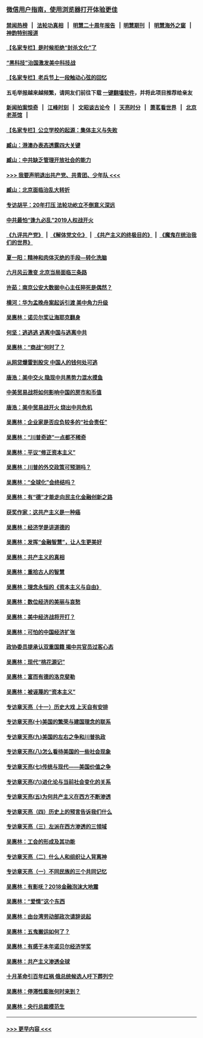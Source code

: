 ### [微信用户指南，使用浏览器打开体验更佳](https://github.com/gfw-breaker/banned-news1/blob/master/indexes/wechat-guide.md?t=0)
#### [禁闻热榜](热点新闻.md?t=0)  &nbsp;&nbsp;|&nbsp;&nbsp; [法轮功真相](https://github.com/gfw-breaker/truth/blob/master/README.md?t=0) &nbsp;&nbsp;|&nbsp;&nbsp; [明慧二十周年报告](https://github.com/gfw-breaker/mh-reports/blob/master/README.md?t=0) &nbsp;&nbsp;|&nbsp;&nbsp;[明慧期刊](https://github.com/gfw-breaker/mh-qikan) &nbsp;&nbsp;|&nbsp;&nbsp; [明慧海外之窗](https://github.com/gfw-breaker/mh-news/blob/master/README.md?t=0) &nbsp;&nbsp;|&nbsp;&nbsp; [神韵特别报道](https://github.com/gfw-breaker/mh-news/blob/master/shenyun.md?t=0)
#### [【名家专栏】是时候拒绝“封杀文化”了](../pages/nsc423/n11814093.md?t=02131802) 
#### [“黑科技”治国激发美中科技战](../pages/nsc423/n11638056.md?t=02131802) 
#### [【名家专栏】老兵节上一段触动心弦的回忆](../pages/nsc423/n11646016.md?t=02131802) 
#### 五毛举报越来越频繁，请网友们前往下载 [一键翻墙软件](https://github.com/gfw-breaker/ssr-accounts)，并将此项目推荐给亲友
#### [新闻拍案惊奇](https://github.com/gfw-breaker/banned-news1/blob/master/pages/link4.md) &nbsp;&nbsp;|&nbsp;&nbsp; [江峰时刻](https://github.com/gfw-breaker/banned-news1/blob/master/pages/link4.md) &nbsp;&nbsp;|&nbsp;&nbsp; [文昭谈古论今](https://github.com/gfw-breaker/banned-news1/blob/master/pages/link4.md) &nbsp;&nbsp;|&nbsp;&nbsp; [天亮时分](https://github.com/gfw-breaker/banned-news1/blob/master/pages/link4.md) &nbsp;&nbsp;|&nbsp;&nbsp; [萧茗看世界](https://github.com/gfw-breaker/banned-news1/blob/master/pages/link4.md) &nbsp;&nbsp;|&nbsp;&nbsp; [北京老茶馆](https://github.com/gfw-breaker/banned-news1/blob/master/pages/link4.md) &nbsp;&nbsp;|&nbsp;&nbsp; 
#### [【名家专栏】公立学校的起源：集体主义与失败](../pages/nsc423/n11601833.md?t=02131802) 
#### [臧山：港澳办表态透露四大关键](../pages/nsc423/n11421628.md?t=02131802) 
#### [臧山：中共缺乏管理开放社会的能力](../pages/nsc423/n11407457.md?t=02131802) 
#### [>>> 我要声明退出共产党、共青团、少年队 <<<](https://github.com/begood0513/goodnews/blob/master/quit/letter.md) 
#### [臧山：北京面临治乱大转折](../pages/nsc423/n11406895.md?t=02131802) 
#### [专访胡平：20年打压 法轮功屹立不倒意义深远](../pages/nsc423/n11398800.md?t=02131802) 
#### [中共最怕“逢九必乱”2019人权战开火](../pages/nsc423/n11385248.md?t=02131802) 
#### [《九评共产党》](https://github.com/begood0513/9ping.md/blob/master/README.md) &nbsp;|&nbsp; [《解体党文化》](../../../../jtdwh.md/blob/master/README.md)  &nbsp;|&nbsp; [《共产主义的终极目的》](../../../../gczydzjmd.md/blob/master/README.md) &nbsp;|&nbsp; [《魔鬼在统治我们的世界》](../../../../mgztzwmdsj.md/blob/master/README.md) 
#### [夏一阳：精神和肉体灭绝的手段—转化洗脑](../pages/nsc423/n11368250.md?t=02131802) 
#### [六月风云激变 北京当局面临三条路](../pages/nsc423/n11313668.md?t=02131802) 
#### [许茹：南京公安大数据中心主任猝死是偶然？](../pages/nsc423/n11064744.md?t=02131802) 
#### [横河：华为孟晚舟案起诉引渡 美中角力升级](../pages/nsc423/n11027230.md?t=02131802) 
#### [吴惠林：诺贝尔奖让海耶克翻身](../pages/nsc423/n10890049.md?t=02131802) 
#### [何坚：逃逃逃 逃离中国与逃离中共](../pages/nsc423/n10592891.md?t=02131802) 
#### [吴惠林：“商战”何时了？](../pages/nsc423/n10573558.md?t=02131802) 
#### [从网贷爆雷到股灾 中国人的钱何处可逃](../pages/nsc423/n10572800.md?t=02131802) 
#### [唐浩：美中交火 隐现中共黑势力混水摸鱼](../pages/nsc423/n10544040.md?t=02131802) 
#### [中美贸易战将如何影响中国的房市和币值](../pages/nsc423/n10543697.md?t=02131802) 
#### [唐浩：美中贸易战开火 烧出中共危机](../pages/nsc423/n10540126.md?t=02131802) 
#### [吴惠林：企业家是否应负较多的“社会责任”](../pages/nsc423/n10535022.md?t=02131802) 
#### [吴惠林：“川普奇迹”一点都不稀奇](../pages/nsc423/n10512808.md?t=02131802) 
#### [吴惠林：平议“修正资本主义”](../pages/nsc423/n10495724.md?t=02131802) 
#### [吴惠林：川普的外交政策可预测吗？](../pages/nsc423/n10462387.md?t=02131802) 
#### [吴惠林：“全球化”会终结吗？](../pages/nsc423/n10452838.md?t=02131802) 
#### [吴惠林：有“德”才能走向民主化金融创新之路](../pages/nsc423/n10432292.md?t=02131802) 
#### [获奖作家：这共产主义是一种癌](../pages/nsc423/n10431541.md?t=02131802) 
#### [吴惠林：经济学是讲道德的](../pages/nsc423/n10398014.md?t=02131802) 
#### [吴惠林：发挥“金融智慧”，让人生更美好](../pages/nsc423/n10375019.md?t=02131802) 
#### [吴惠林：共产主义的真相](../pages/nsc423/n10351394.md?t=02131802) 
#### [吴惠林：重拾古人的智慧](../pages/nsc423/n10337691.md?t=02131802) 
#### [吴惠林：理念永恒的《资本主义与自由》](../pages/nsc423/n10316274.md?t=02131802) 
#### [吴惠林：数位经济的美丽与哀愁](../pages/nsc423/n10292946.md?t=02131802) 
#### [吴惠林：美中经济战将开打？](../pages/nsc423/n10258825.md?t=02131802) 
#### [吴惠林：可怕的中国经济扩张](../pages/nsc423/n10219147.md?t=02131802) 
#### [政协委员提承认双重国籍 揭中共官员过客心态](../pages/nsc423/n10208809.md?t=02131802) 
#### [吴惠林：现代“桃花源记”](../pages/nsc423/n10185234.md?t=02131802) 
#### [吴惠林：富而有德的洛克斐勒](../pages/nsc423/n10142264.md?t=02131802) 
#### [吴惠林：被诬蔑的“资本主义”](../pages/nsc423/n10124816.md?t=02131802) 
#### [专访章天亮（十一）历史大戏 上天自有安排](../pages/nsc423/n10094905.md?t=02131802) 
#### [专访章天亮(十)美国的繁荣与建国理念的联系](../pages/nsc423/n10094899.md?t=02131802) 
#### [专访章天亮(九)美国的左右之争和川普执政](../pages/nsc423/n10094889.md?t=02131802) 
#### [专访章天亮(八)怎么看待美国的一些社会现象](../pages/nsc423/n10094857.md?t=02131802) 
#### [专访章天亮(七)传统与现代——美国价值之争](../pages/nsc423/n10093140.md?t=02131802) 
#### [专访章天亮(六)进化论与当前社会变化的关系](../pages/nsc423/n10092036.md?t=02131802) 
#### [专访章天亮(五)为何共产主义在西方不断渗透](../pages/nsc423/n10083620.md?t=02131802) 
#### [专访章天亮（四）历史上的预言告诉我们什么](../pages/nsc423/n10083606.md?t=02131802) 
#### [专访章天亮（三）左派在西方渗透的三领域](../pages/nsc423/n10081115.md?t=02131802) 
#### [吴惠林：工会的形成及其功能](../pages/nsc423/n10080633.md?t=02131802) 
#### [专访章天亮（二）什么人和组织让人背离神](../pages/nsc423/n10076637.md?t=02131802) 
#### [专访章天亮（一）不同民族的三个共同记忆](../pages/nsc423/n10074188.md?t=02131802) 
#### [吴惠林：有影呒？2018金融泡沫大地震](../pages/nsc423/n10040534.md?t=02131802) 
#### [吴惠林：“爱情”这个东西](../pages/nsc423/n10019423.md?t=02131802) 
#### [吴惠林：由台湾劳动部政次请辞说起](../pages/nsc423/n9979679.md?t=02131802) 
#### [吴惠林：五鬼搬运如何了？](../pages/nsc423/n9925338.md?t=02131802) 
#### [吴惠林：有感于本年诺贝尔经济学奖](../pages/nsc423/n9871883.md?t=02131802) 
#### [吴惠林：共产主义渗透全球](../pages/nsc423/n9812748.md?t=02131802) 
#### [十月革命引百年红祸 俄总统候选人吁下葬列宁](../pages/nsc423/n9810182.md?t=02131802) 
#### [吴惠林：停滞性膨胀何时来到？](../pages/nsc423/n9764136.md?t=02131802) 
#### [吴惠林：央行总裁模范生](../pages/nsc423/n9728134.md?t=02131802) 

----
#### [ >>> 更早内容 <<< ](../indexes/nsc423-earlier.md)
